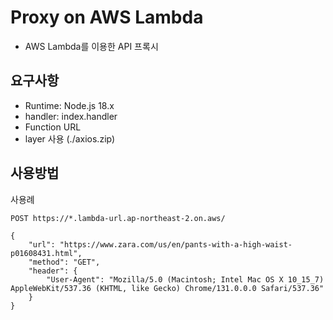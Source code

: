 # Proxy on AWS Lambda

- AWS Lambda를 이용한 API 프록시

## 요구사항

- Runtime: Node.js 18.x
- handler: index.handler
- Function URL
- layer 사용 (./axios.zip)

## 사용방법

사용례

```
POST https://*.lambda-url.ap-northeast-2.on.aws/

{
    "url": "https://www.zara.com/us/en/pants-with-a-high-waist-p01608431.html",
    "method": "GET",
    "header": {
        "User-Agent": "Mozilla/5.0 (Macintosh; Intel Mac OS X 10_15_7) AppleWebKit/537.36 (KHTML, like Gecko) Chrome/131.0.0.0 Safari/537.36"
    }
}
```
